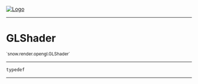 
[![Logo](../../../../images/logo.png)](../../../../api/index.html)

---



<h1>GLShader</h1>
<small>`snow.render.opengl.GLShader`</small>



---

`typedef`

---

&nbsp;
&nbsp;

